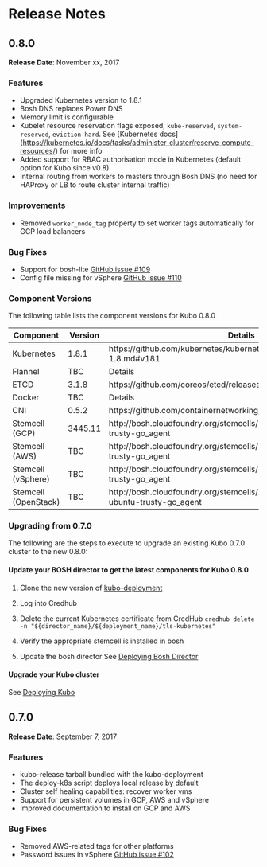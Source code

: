 # Release Notes

## 0.8.0

**Release Date**: November xx, 2017

### Features
* Upgraded Kubernetes version to 1.8.1
* Bosh DNS replaces Power DNS
* Memory limit is configurable
* Kubelet resource reservation flags exposed, `kube-reserved`, `system-reserved`, `eviction-hard`. See [Kubernetes docs] (https://kubernetes.io/docs/tasks/administer-cluster/reserve-compute-resources/) for more info
* Added support for RBAC authorisation mode in Kubernetes (default option for Kubo since v0.8)
* Internal routing from workers to masters through Bosh DNS (no need for HAProxy or LB to route cluster internal traffic) 

### Improvements
* Removed ```worker_node_tag``` property to set worker tags automatically for GCP load balancers

### Bug Fixes
* Support for bosh-lite [GitHub issue #109](https://github.com/cloudfoundry-incubator/kubo-release/issues/109)
* Config file missing for vSphere [GitHub issue #110](https://github.com/cloudfoundry-incubator/kubo-release/issues/110)

### Component Versions
The following table lists the component versions for Kubo 0.8.0

  <table>
  <thead>
  <tr>
    <th>Component</th>
    <th>Version</th>
     <th>Details</th>
  </tr>
  </thead>
  <tbody>
  <tr>
    <td>Kubernetes</td>
    <td>1.8.1</td>
    <td>https://github.com/kubernetes/kubernetes/blob/master/CHANGELOG-1.8.md#v181</td>
  </tr>
  <tr>
    <td>Flannel</td>
    <td>TBC</td>
    <td>Details</td>
  </tr>
   <tr>
    <td>ETCD</td>
     <td>3.1.8</td>
     <td>https://github.com/coreos/etcd/releases/tag/v3.1.8</td>
  </tr>   
  <tr>
    <td>Docker</td>
    <td>TBC</td>
    <td>Details</td>
  </tr>
  <tr>
    <td>CNI</td>
    <td>0.5.2</td>
    <td>https://github.com/containernetworking/cni/releases/tag/v0.5.2</td>
  </tr>
  <tr>
    <td>Stemcell (GCP)</td>
    <td>3445.11</td>
    <td>http://bosh.cloudfoundry.org/stemcells/bosh-google-kvm-ubuntu-trusty-go_agent</td>
  </tr>
  <tr>
    <td>Stemcell (AWS)</td>
    <td>TBC</td>
    <td>http://bosh.cloudfoundry.org/stemcells/bosh-aws-xen-ubuntu-trusty-go_agent</td>
  </tr>
  <tr>
    <td>Stemcell (vSphere)</td>
    <td>TBC</td>
    <td>http://bosh.cloudfoundry.org/stemcells/bosh-vsphere-esxi-ubuntu-trusty-go_agent</td>
  </tr>
     <tr>
    <td>Stemcell (OpenStack)</td>
    <td>TBC</td>
    <td>http://bosh.cloudfoundry.org/stemcells/bosh-openstack-kvm-ubuntu-trusty-go_agent</td>
  </tr>
  </tbody>
  </table>

### Upgrading from 0.7.0
The following are the steps to execute to upgrade an existing Kubo 0.7.0 cluster to the new 0.8.0:

#### Update your BOSH director to get the latest components for Kubo 0.8.0
1. Clone the new version of [kubo-deployment](https://github.com/cloudfoundry-incubator/kubo-deployment)
2. Log into Credhub
3. Delete the current Kubernetes certificate from CredHub
``` credhub delete -n "${director_name}/${deployment_name}/tls-kubernetes" ```

3. Verify the appropriate stemcell is installed in bosh
4. Update the bosh director
See [Deploying Bosh Director](https://docs-kubo.cfapps.io/installing/gcp/deploying-bosh-gcp/#step-5-deploy-bosh-director)

#### Upgrade your Kubo cluster
See [Deploying Kubo](https://docs-kubo.cfapps.io/installing/deploying-kubo/#step-3-deploy-kubo)


## 0.7.0

**Release Date**: September 7, 2017

### Features
* kubo-release tarball bundled with the kubo-deployment
* The deploy-k8s script deploys local release by default
* Cluster self healing capabilities: recover worker vms
* Support for persistent volumes in GCP, AWS and vSphere
* Improved documentation to install on GCP and AWS

### Bug Fixes
* Removed AWS-related tags for other platforms
* Password issues in vSphere [GitHub issue #102](https://github.com/cloudfoundry-incubator/kubo-release/issues/102)
